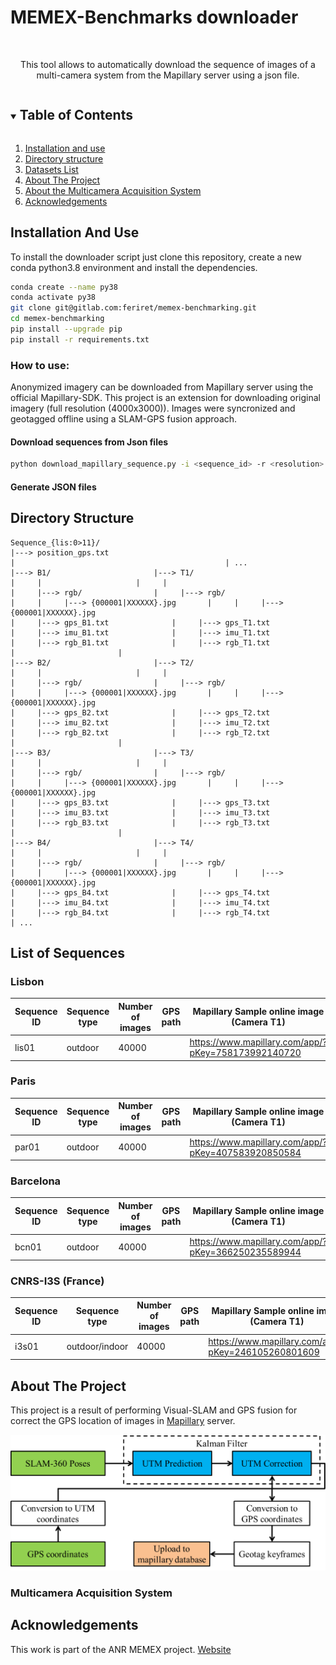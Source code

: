 # MEMEX-Benchmarks downloader

<br />
<p align="center">
  <p align="center">
    This tool allows to automatically download the sequence of images of a multi-camera system from the Mapillary server using a json file. 
  </p>
</p>

<!-- TABLE OF CONTENTS -->
<details open="open">
  <summary><h2 style="display: inline-block">Table of Contents</h2></summary>
  <ol>
    <li>
      <a href="#installation">Installation and use</a>
    </li>
    <li>
      <a href="#directory-structure">Directory structure</a>
    </li>
    <li>
      <a href="#datasets-list">Datasets List</a>
    </li> 
    <li>
      <a href="#about-the-project">About The Project</a>
    </li>
    <li>
      <a href="#about-the-project">About the Multicamera Acquisition System</a>
    </li> 
    <li>
      <a href="#acknowledgments">Acknowledgements</a>
    </li>   
  </ol>
</details>

## Installation And Use
To install the downloader script just clone this repository, create a new conda python3.8 environment and install the dependencies.  

```bash
conda create --name py38
conda activate py38
git clone git@gitlab.com:feriret/memex-benchmarking.git
cd memex-benchmarking
pip install --upgrade pip
pip install -r requirements.txt
```
### How to use:
Anonymized imagery can be downloaded from Mapillary server using the official Mapillary-SDK. This project is an extension for downloading original imagery (full resolution (4000x3000)). Images were syncronized and geotagged offline using a SLAM-GPS fusion approach.  
#### Download sequences from Json files
```bash
python download_mapillary_sequence.py -i <sequence_id> -r <resolution> -o <output_path>
```

#### Generate JSON files

## Directory Structure
```
Sequence_{lis:0>11}/
|---> position_gps.txt
|                                               | ...
|---> B1/				        |---> T1/
|     |						|     |
|     |---> rgb/				|     |---> rgb/
|     |     |---> {000001|XXXXXX}.jpg		|     |     |---> {000001|XXXXXX}.jpg
|     |---> gps_B1.txt				|     |---> gps_T1.txt
|     |---> imu_B1.txt				|     |---> imu_T1.txt
|     |---> rgb_B1.txt				|     |---> rgb_T1.txt
|						|
|---> B2/				        |---> T2/
|     |						|     |
|     |---> rgb/				|     |---> rgb/
|     |     |---> {000001|XXXXXX}.jpg		|     |     |---> {000001|XXXXXX}.jpg
|     |---> gps_B2.txt				|     |---> gps_T2.txt
|     |---> imu_B2.txt				|     |---> imu_T2.txt
|     |---> rgb_B2.txt				|     |---> rgb_T2.txt
|						|
|---> B3/				        |---> T3/
|     |						|     |
|     |---> rgb/				|     |---> rgb/
|     |     |---> {000001|XXXXXX}.jpg		|     |     |---> {000001|XXXXXX}.jpg
|     |---> gps_B3.txt				|     |---> gps_T3.txt
|     |---> imu_B3.txt				|     |---> imu_T3.txt
|     |---> rgb_B3.txt				|     |---> rgb_T3.txt
|						|
|---> B4/				        |---> T4/
|     |						|     |
|     |---> rgb/				|     |---> rgb/
|     |     |---> {000001|XXXXXX}.jpg		|     |     |---> {000001|XXXXXX}.jpg
|     |---> gps_B4.txt				|     |---> gps_T4.txt
|     |---> imu_B4.txt				|     |---> imu_T4.txt
|     |---> rgb_B4.txt				|     |---> rgb_T4.txt
| ...
```

## List of Sequences
### Lisbon
| Sequence ID | Sequence type | Number of images | GPS path | Mapillary Sample online image (Camera T1)
| --- | --- | --- | --- | --- |
| lis01 | outdoor | 40000 | | https://www.mapillary.com/app/?pKey=758173992140720

### Paris
| Sequence ID | Sequence type | Number of images | GPS path | Mapillary Sample online image (Camera T1)
| --- | --- | --- | --- | --- |
| par01 | outdoor | 40000 | |https://www.mapillary.com/app/?pKey=407583920850584

### Barcelona
| Sequence ID | Sequence type | Number of images | GPS path | Mapillary Sample online image (Camera T1)
| --- | --- | --- | --- | --- |
| bcn01 | outdoor | 40000 | |https://www.mapillary.com/app/?pKey=366250235589944

### CNRS-I3S (France)
| Sequence ID | Sequence type | Number of images | GPS path | Mapillary Sample online image (Camera T1)
| --- | --- | --- | --- | --- |
| i3s01 | outdoor/indoor | 40000 | |https://www.mapillary.com/app/?pKey=246105260801609

<!-- ABOUT THE PROJECT -->
## About The Project

This project is a result of performing Visual-SLAM and GPS fusion for correct the GPS location of images in [Mapillary](https://www.mapillary.com) server.
 
![GPS-SLAM](/figures/gps_slam_filter.png)

### Multicamera Acquisition System


## Acknowledgements
This work is part of the ANR MEMEX project. [Website](https://memexproject.eu/en/)

